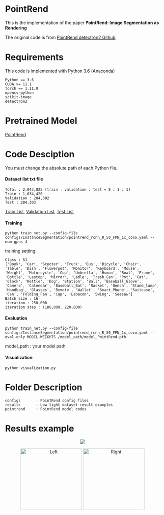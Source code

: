 # PointRend

This is the implementation of the paper **PointRend: Image Segmentation as Rendering**

The original code is from [PointRend detectron2 Github](https://github.com/facebookresearch/detectron2/tree/main/projects/PointRend)

# Requirements

This code is implemented with Python 3.6 (Anaconda)

```
Python == 3.6
CUDA >= 11.1
torch == 1.11.0
opencv-python
scikit-image
detectron2
```

# Pretrained Model
[PointRend](https://koreaoffice-my.sharepoint.com/:u:/g/personal/rmawngh_korea_ac_kr/EflwSSg0WgFHhyC8NTYh56wBjq16hctngYRJV5-4hdSnuw?e=rX64he)


# Code Desciption
You must change the absolute path of each Python file.

#### Dataset list txt file

```
Total : 2,043,025 (train : validation : test = 8 : 1 : 1)
Train : 1,634,420
Validation : 204,302
Test : 204,303
```

[Train List](https://koreaoffice-my.sharepoint.com/:t:/g/personal/rmawngh_korea_ac_kr/EcS7Avk-PT1Lp6hCkNdnMlEBkmKyDiqhdd5mfafZTL97kQ?e=BnRZA9), 
[Validation List](https://koreaoffice-my.sharepoint.com/:t:/g/personal/rmawngh_korea_ac_kr/EZWcJgxm5ERFjbDFaalu0uUBniZmsytCZqfz9ITLxq_MHw?e=MCS4PF), 
[Test List](https://koreaoffice-my.sharepoint.com/:t:/g/personal/rmawngh_korea_ac_kr/ESktQjLFadJLj9IusAJLFBwBkvKiVcx5RTZGatxcOOYjFg?e=09znk8)


#### Training
```
python train_net.py --config-file configs/InstanceSegmentation/pointrend_rcnn_R_50_FPN_1x_coco.yaml --num-gpus 4
```

training setting
```
Class : 51
['Book', 'Car', 'Scooter', 'Truck', 'Bus', 'Bicycle', 'Chair', 'Table', 'Dish', 'Flowerpot', 'Monitor', 'Keyboard', 'Mouse', 'Weight', 'Motorcycle', 'Cup', 'Umbrella', 'Human', 'Boat', 'Frame', 'Bottle', 'Laptop', 'Mirror', 'Ladle', 'Trash_Can', 'Pot', 'Cat', 'Clock', 'Kettle', 'Dog', 'Station', 'Ball', 'Baseball_Glove', 'Camera', 'Calendar', 'Baseball_Bat', 'Racket', 'Bench', 'Stand_lamp', 'Handbag', 'Glasses', 'Remote', 'Wallet', 'Smart_Phone', 'Suitcase', 'Can', 'Folding_Fan', 'Cap', 'Labacon', 'Swing', 'Seesaw']
Batch size : 16
iteration : 250,000
iteration step : (180,000, 220,000)
```


#### Evaluation
```
python train_net.py --config-file configs/InstanceSegmentation/pointrend_rcnn_R_50_FPN_1x_coco.yaml --eval-only MODEL.WEIGHTS /model_path/model_PointRend.pth
```
model_path : your model path

#### Visualization
```
python visualization.py
```

# Folder Description

```
configs       : PointRend config files
results       : Low light dataset result examples
pointrend     : PointRend model codes
```

# Results example

<p align="center">
<img src="https://user-images.githubusercontent.com/46700730/203223046-53f07eb7-37b4-4f0f-bb14-0a5129aa4f3e.gif">
</p>

<p align="center">
<img alt="Left" width="200" height "200" src="https://user-images.githubusercontent.com/46700730/209906053-73a146ec-3f0b-4948-9d55-a8cfbc2ad99a.png">
<img alt="Right" width="200" height "200" src="https://user-images.githubusercontent.com/46700730/209906050-79a71a99-155f-4a64-a0f2-d93b8c397a22.png">
</p>
